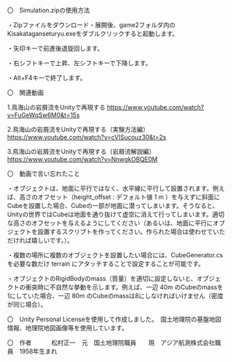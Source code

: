 〇　Simulation.zipの使用方法

・Zipファイルをダウンロード・展開後、game2フォルダ内のKisakataganseturyu.exeをダブルクリックすると起動します。

・矢印キーで前進後退旋回します。

・右シフトキーで上昇、左シフトキーで下降します。

・Alt+F4キーで終了します。



〇　関連動画

1.鳥海山の岩屑流をUnityで再現する
https://www.youtube.com/watch?v=FuGeWqSw6M0&t=15s

2.鳥海山の岩屑流をUnityで再現する（実験方法編）
https://www.youtube.com/watch?v=cVISucouz30&t=2s

3.鳥海山の岩屑流をUnityで再現する（岩屑流解説編）
https://www.youtube.com/watch?v=NnwgkOBQE0M


〇　動画で言い忘れたこと

・オブジェクトは、地面に平行ではなく、水平線に平行して設置されます。例えば、高さのオフセット（height_offset : デフォルト値 1 m ）を与えずに斜面にCubeを設置した場合、Cubeの一部が地面に潜ってしまいます。そうなると、Unityの世界ではCubeは地面を通り抜けて虚空に消えて行ってしまいます。適切な高さのオフセットを与えるようにしてください（あるいは、地面に平行にオブジェクトを設置するスクリプトを作ってください。作られた場合は使わせていただければ嬉しいです。）。

・複数の場所に複数のオブジェクトを設置したい場合には、CubeGenerator.csを必要な数だけ terrain にアタッチすることで設定することが可能です。

・オブジェクトのRigidBodyのmass（質量）を適切に設定しないと、オブジェクトの衝突時に不自然な挙動を示します。例えば、一辺 40m のCubeのmassを1にしていた場合、一辺 80m のCubeのmassは8にしなければいけません（密度が同じ場合）。


〇　Unity Personal Licenseを使用して作成しました。　国土地理院の基盤地図情報、地理院地図画像等を使用しています。


〇　作者
 　　　松村正一　元　国土地理院職員　　現　アジア航測株式会社職員　1958年生まれ
